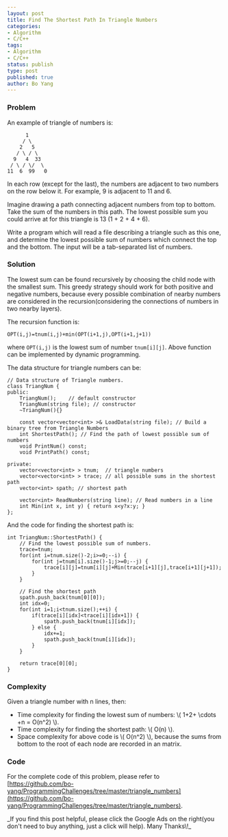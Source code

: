 ```yaml
---
layout: post
title: Find The Shortest Path In Triangle Numbers
categories: 
- Algorithm
- C/C++
tags:
- Algorithm
- C/C++
status: publish
type: post
published: true
author: Bo Yang
---
```


### Problem

An example of triangle of numbers is:

	      1
	     / \
	    2   5
	   / \ / \ 
	  9   4  33
	 / \ / \/  \ 
	11  6  99   0

In each row (except for the last), the numbers are adjacent to two numbers on the row below it. For example, 9 is adjacent to 11 and 6.

Imagine drawing a path connecting adjacent numbers from top to bottom. Take the sum of the numbers in this path. The lowest possible sum you could arrive at for this triangle is 13 (1 + 2 + 4 + 6).

Write a program which will read a file describing a triangle such as this one, and determine the lowest possible sum of numbers which connect the top and the bottom. The input will be a tab-separated list of numbers.

### Solution

The lowest sum can be found recursively by choosing the child node with the smallest sum. This greedy strategy should work for both positive and negative numbers, because every possible combination of nearby numbers are considered in the recursion(considering the connections of numbers in two nearby layers). 

The recursion function is:

	OPT(i,j)=tnum(i,j)+min(OPT(i+1,j),OPT(i+1,j+1))

where `OPT(i,j)` is the lowest sum of number `tnum[i][j]`. Above function can be implemented by dynamic programming.

The data structure for triangle numbers can be:

	// Data structure of Triangle numbers.
	class TriangNum {
	public:
		TriangNum();	// default constructor
		TriangNum(string file);	// constructor
		~TriangNum(){}
	
		const vector<vector<int> >& LoadData(string file); // Build a binary tree from Triangle Numbers
		int ShortestPath();	// Find the path of lowest possible sum of numbers
		void PrintNum() const;
		void PrintPath() const;
	
	private:
		vector<vector<int> > tnum;	// triangle numbers
		vector<vector<int> > trace; // all possible sums in the shortest path
		vector<int> spath; // shortest path
	
		vector<int> ReadNumbers(string line); // Read numbers in a line
		int Min(int x, int y) { return x<y?x:y; }
	};

And the code for finding the shortest path is:

	int TriangNum::ShortestPath() {
		// Find the lowest possible sum of numbers.
		trace=tnum;
		for(int i=tnum.size()-2;i>=0;--i) {
			for(int j=tnum[i].size()-1;j>=0;--j) {
				trace[i][j]=tnum[i][j]+Min(trace[i+1][j],trace[i+1][j+1]);
			}
		}
	
		// Find the shortest path
		spath.push_back(tnum[0][0]);
		int idx=0;
		for(int i=1;i<tnum.size();++i) {
			if(trace[i][idx]<trace[i][idx+1]) {
				spath.push_back(tnum[i][idx]);
			} else {
				idx+=1;
				spath.push_back(tnum[i][idx]);
			}
		}
	
		return trace[0][0];
	}

### Complexity

Given a triangle number with n lines, then:

 - Time complexity for finding the lowest sum of numbers: \\( 1+2+ \cdots +n = O(n^2) \\).
 - Time complexity for finding the shortest path: \\( O(n) \\).
 - Space complexity for above code is \\( O(n^2) \\), because the sums from bottom to the root of each node are recorded in an matrix.

### Code

 For the complete code of this problem, please refer to [https://github.com/bo-yang/ProgrammingChallenges/tree/master/triangle_numbers](https://github.com/bo-yang/ProgrammingChallenges/tree/master/triangle_numbers).
<p>_If you find this post helpful, please click the Google Ads on the right(you don't need to buy anything, just a click will help). Many Thanks\!_</p>
